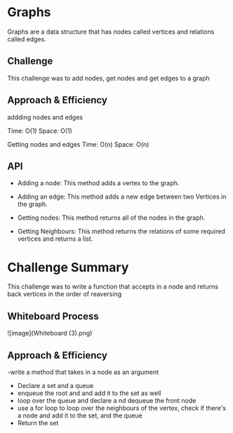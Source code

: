 # Graphs
Graphs are a data structure that has nodes called vertices and relations called edges.

## Challenge
This challenge was to add nodes, get nodes and get edges to a graph

## Approach & Efficiency
addding nodes and edges 

Time: O(1)
Space: O(1)



Getting nodes and edges
Time: O(n)
Space: O(n)


## API
* Adding a node: This method adds a vertex to the graph.

* Adding an edge:  This method adds a new edge between two Vertices in the graph. 

* Getting nodes: This method returns all of the nodes in the graph.
* Getting Neighbours: This method returns the relations of some required vertices and returns a list.



# Challenge Summary
This challenge was to write a function that accepts in a node and returns back vertices in the order of reaversing

## Whiteboard Process

![image](Whiteboard (3).png)

## Approach & Efficiency
-write a method that takes in a node as an argument
-  Declare a set and a queue
- enqueue the root and and add it to the set as well
- loop over the queue and declare a nd dequeue the front node
- use a for loop to loop over the neighbours of the vertex, check if there's a node and add it to the set, and the queue
- Return the set

